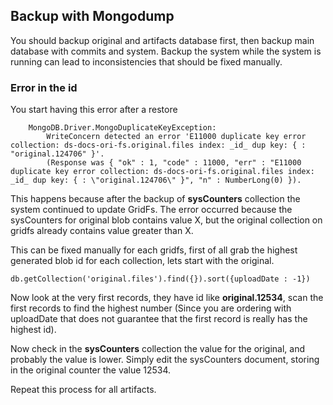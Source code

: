 ## Backup with Mongodump

You should backup original and artifacts database first, then backup main database with commits and system. Backup the system while the system is running can lead to inconsistencies that should be fixed manually.

### Error in the id

You start having this error after a restore

```
	MongoDB.Driver.MongoDuplicateKeyException: 
		WriteConcern detected an error 'E11000 duplicate key error collection: ds-docs-ori-fs.original.files index: _id_ dup key: { : "original.124706" }'. 
		(Response was { "ok" : 1, "code" : 11000, "err" : "E11000 duplicate key error collection: ds-docs-ori-fs.original.files index: _id_ dup key: { : \"original.124706\" }", "n" : NumberLong(0) }).
``` 

This happens because after the backup of **sysCounters** collection the system continued to update GridFs. The error occurred because the sysCounters for original blob contains value X, but the original collection on gridfs already contains value greater than X.

This can be fixed manually for each gridfs, first of all grab the highest generated blob id for each collection, lets start with the original.

	db.getCollection('original.files').find({}).sort({uploadDate : -1})

Now look at the very first records, they have id like **original.12534**, scan the first records to find the highest number (Since you are ordering with uploadDate that does not guarantee that the first record is really has the highest id). 

Now check in the **sysCounters** collection the value for the original, and probably the value is lower. Simply edit the sysCounters document, storing in the original counter the value 12534. 

Repeat this process for all artifacts.